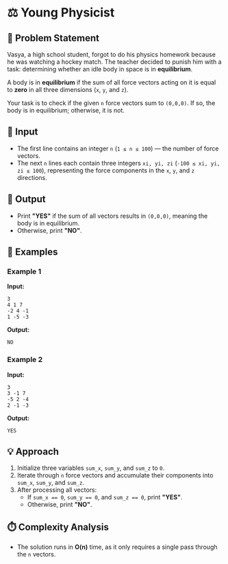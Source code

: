 # ⚖️ Young Physicist

## 📌 Problem Statement
Vasya, a high school student, forgot to do his physics homework because he was watching a hockey match. The teacher decided to punish him with a task: determining whether an idle body in space is in **equilibrium**.

A body is in **equilibrium** if the sum of all force vectors acting on it is equal to **zero** in all three dimensions (`x`, `y`, and `z`).

Your task is to check if the given `n` force vectors sum to `(0,0,0)`. If so, the body is in equilibrium; otherwise, it is not.

## 🔢 Input
- The first line contains an integer `n` (`1 ≤ n ≤ 100`) — the number of force vectors.
- The next `n` lines each contain three integers `xi, yi, zi` (`-100 ≤ xi, yi, zi ≤ 100`), representing the force components in the `x`, `y`, and `z` directions.

## 🎯 Output
- Print **"YES"** if the sum of all vectors results in `(0,0,0)`, meaning the body is in equilibrium.
- Otherwise, print **"NO"**.

## 📖 Examples
### Example 1
**Input:**
```
3
4 1 7
-2 4 -1
1 -5 -3
```
**Output:**
```
NO
```

### Example 2
**Input:**
```
3
3 -1 7
-5 2 -4
2 -1 -3
```
**Output:**
```
YES
```

## 💡 Approach
1. Initialize three variables `sum_x`, `sum_y`, and `sum_z` to `0`.
2. Iterate through `n` force vectors and accumulate their components into `sum_x`, `sum_y`, and `sum_z`.
3. After processing all vectors:
   - If `sum_x == 0`, `sum_y == 0`, and `sum_z == 0`, print **"YES"**.
   - Otherwise, print **"NO"**.

## ⏱️ Complexity Analysis
- The solution runs in **O(n)** time, as it only requires a single pass through the `n` vectors.

